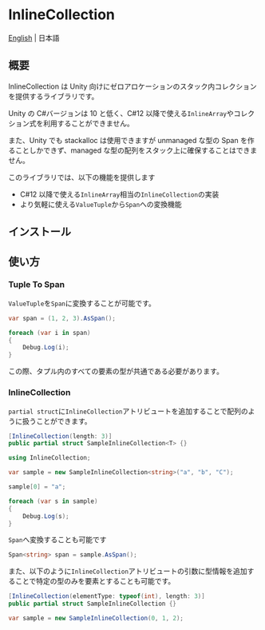 # InlineCollection

[English](./README.md) | 日本語

## 概要

InlineCollection は Unity 向けにゼロアロケーションのスタック内コレクションを提供するライブラリです。

Unity の C#バージョンは 10 と低く、C#12 以降で使える`InlineArray`やコレクション式を利用することができません。

また、Unity でも stackalloc は使用できますが unmanaged な型の Span を作ることしかできず、managed な型の配列をスタック上に確保することはできません。

このライブラリでは、以下の機能を提供します

-   C#12 以降で使える`InlineArray`相当の`InlineCollection`の実装
-   より気軽に使える`ValueTuple`から`Span`への変換機能

## インストール

## 使い方

### Tuple To Span

`ValueTuple`を`Span`に変換することが可能です。

```csharp
var span = (1, 2, 3).AsSpan();

foreach (var i in span)
{
    Debug.Log(i);
}
```

この際、タプル内のすべての要素の型が共通である必要があります。

### InlineCollection

`partial struct`に`InlineCollection`アトリビュートを追加することで配列のように扱うことができます。

```csharp
[InlineCollection(length: 3)]
public partial struct SampleInlineCollection<T> {}
```

```csharp
using InlineCollection;

var sample = new SampleInlineCollection<string>("a", "b", "C");

sample[0] = "a";

foreach (var s in sample)
{
    Debug.Log(s);
}
```

`Span`へ変換することも可能です

```csharp
Span<string> span = sample.AsSpan();
```

また、以下のように`InlineCollection`アトリビュートの引数に型情報を追加することで特定の型のみを要素とすることも可能です。

```csharp
[InlineCollection(elementType: typeof(int), length: 3)]
public partial struct SampleInlineCollection {}
```

```csharp
var sample = new SampleInlineCollection(0, 1, 2);
```

